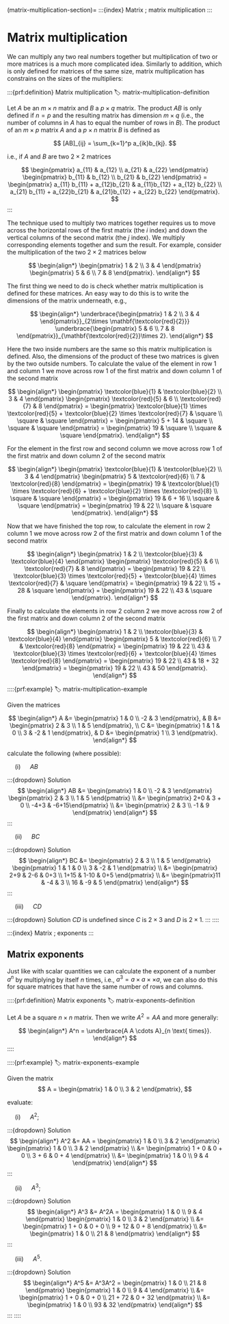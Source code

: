 (matrix-multiplication-section)=
:::{index} Matrix ; matrix multiplication
:::

# Matrix multiplication

We can multiply any two real numbers together but multiplication of two or more matrices is a much more complicated idea. Similarly to addition, which is only defined for matrices of the same size, matrix multiplication has constrains on the sizes of the multipliers:

:::{prf:definition} Matrix multiplication
:label: matrix-multiplication-definition

Let $A$ be an $m \times n$ matrix and $B$ a $p \times q$ matrix. The product $AB$ is only defined if $n = p$ and the resulting matrix has dimension $m \times q$ (i.e., the number of columns in $A$ has to equal the number of rows in $B$). The product of an $m\times p$ matrix $A$ and a $p\times n$ matrix $B$ is defined as

$$ [AB]_{ij} = \sum_{k=1}^p a_{ik}b_{kj}. $$

i.e., if $A$ and $B$ are two $2\times 2$ matrices

$$ \begin{pmatrix} 
    a_{11} & a_{12} \\
    a_{21} & a_{22} 
\end{pmatrix}
\begin{pmatrix} 
    b_{11} & b_{12} \\
    b_{21} & b_{22}
\end{pmatrix} =
\begin{pmatrix}
    a_{11} b_{11} + a_{12}b_{21} & a_{11}b_{12} + a_{12} b_{22} \\
    a_{21} b_{11} + a_{22}b_{21} & a_{21}b_{12} + a_{22} b_{22}
\end{pmatrix}. $$
:::

The technique used to multiply two matrices together requires us to move across the horizontal rows of the first matrix (the $i$ index) and down the vertical columns of the second matrix (the $j$ index). We multiply corresponding elements together and sum the result. For example, consider the multiplication of the two $2\times 2$ matrices below

$$ \begin{align*}
    \begin{pmatrix} 1 & 2 \\ 3 & 4 \end{pmatrix} \begin{pmatrix} 5 & 6 \\ 7 & 8 \end{pmatrix}.
\end{align*} $$

The first thing we need to do is check whether matrix multiplication is defined for these matrices. An easy way to do this is to write the dimensions of the matrix underneath, e.g.,

$$ \begin{align*}
    \underbrace{\begin{pmatrix} 1 & 2 \\ 3 & 4 \end{pmatrix}}_{2\times \mathbf{\textcolor{red}{2}}}
    \underbrace{\begin{pmatrix} 5 & 6 \\ 7 & 8 \end{pmatrix}}_{\mathbf{\textcolor{red}{2}}\times 2}.
\end{align*} $$

Here the two inside numbers are the same so this matrix multiplication is defined. Also, the dimensions of the product of these two matrices is given by the two outside numbers. To calculate the value of the element in row 1 and column 1 we move across row 1 of the first matrix and down column 1 of the second matrix

$$ \begin{align*}
    \begin{pmatrix} \textcolor{blue}{1} & \textcolor{blue}{2} \\ 3 & 4 \end{pmatrix}
    \begin{pmatrix} \textcolor{red}{5} & 6 \\ \textcolor{red}{7} & 8 \end{pmatrix} = 
    \begin{pmatrix} 
        \textcolor{blue}{1} \times \textcolor{red}{5} + \textcolor{blue}{2} \times \textcolor{red}{7} & \square \\
        \square & \square
    \end{pmatrix} 
    = \begin{pmatrix} 5 + 14 & \square \\ \square & \square \end{pmatrix}
    = \begin{pmatrix} 19 & \square \\ \square & \square \end{pmatrix}.
\end{align*} $$

For the element in the first row and second column we move across row 1 of the first matrix and down column 2 of the second matrix

$$ \begin{align*}
    \begin{pmatrix} \textcolor{blue}{1} & \textcolor{blue}{2} \\ 3 & 4 \end{pmatrix}
    \begin{pmatrix} 5 & \textcolor{red}{6} \\ 7 & \textcolor{red}{8} \end{pmatrix} = 
    \begin{pmatrix} 
        19 & \textcolor{blue}{1} \times \textcolor{red}{6} + \textcolor{blue}{2} \times \textcolor{red}{8} \\
        \square & \square
    \end{pmatrix}
    = \begin{pmatrix} 19 & 6 + 16 \\ \square & \square \end{pmatrix}
    = \begin{pmatrix} 19 & 22 \\ \square & \square \end{pmatrix}.
\end{align*} $$

Now that we have finished the top row, to calculate the element in row 2 column 1 we move across row 2 of the first matrix and down column 1 of the second matrix

$$ \begin{align*}
    \begin{pmatrix} 1 & 2 \\ \textcolor{blue}{3} & \textcolor{blue}{4} \end{pmatrix}
    \begin{pmatrix} \textcolor{red}{5} & 6 \\ \textcolor{red}{7} & 8 \end{pmatrix} = 
    \begin{pmatrix} 
        19 & 22 \\
        \textcolor{blue}{3} \times \textcolor{red}{5} + \textcolor{blue}{4} \times \textcolor{red}{7} & \square
    \end{pmatrix}
    = \begin{pmatrix} 19 & 22 \\ 15 + 28 & \square \end{pmatrix}
    = \begin{pmatrix} 19 & 22 \\ 43 & \square \end{pmatrix}.
\end{align*} $$

Finally to calculate the elements in row 2 column 2 we move across row 2 of the first matrix and down column 2 of the second matrix 

$$ \begin{align*}
    \begin{pmatrix} 1 & 2 \\ \textcolor{blue}{3} & \textcolor{blue}{4} \end{pmatrix}
    \begin{pmatrix} 5 & \textcolor{red}{6} \\ 7 & \textcolor{red}{8} \end{pmatrix} = 
    \begin{pmatrix} 
        19 & 22 \\
        43 & \textcolor{blue}{3} \times \textcolor{red}{6} + \textcolor{blue}{4} \times \textcolor{red}{8}
    \end{pmatrix}
    = \begin{pmatrix} 19 & 22 \\ 43 & 18 + 32 \end{pmatrix}
    = \begin{pmatrix} 19 & 22 \\ 43 & 50 \end{pmatrix}.
\end{align*} $$

::::{prf:example}
:label: matrix-multiplication-example

Given the matrices

$$ \begin{align*}
    A &= \begin{pmatrix} 1 & 0 \\ -2 & 3 \end{pmatrix}, &
    B &= \begin{pmatrix} 2 & 3 \\ 1 & 5 \end{pmatrix}, \\
    C &= \begin{pmatrix} 1 & 1 & 0 \\ 3 & -2 & 1 \end{pmatrix}, &
    D &= \begin{pmatrix} 1 \\ 3 \end{pmatrix}.
\end{align*} $$

calculate the following (where possible):

&emsp; (i) &emsp; $AB$

:::{dropdown} Solution
$$ \begin{align*}
    AB &= \begin{pmatrix} 1 & 0 \\ -2 & 3 \end{pmatrix} \begin{pmatrix} 2 & 3 \\ 1 & 5 \end{pmatrix} \\
    &= \begin{pmatrix} 2+0 & 3 + 0 \\ -4+3 & -6+15\end{pmatrix} \\
    &= \begin{pmatrix} 2 & 3 \\ -1 & 9 \end{pmatrix}
\end{align*} $$
:::

&emsp; (ii) &emsp; $BC$

:::{dropdown} Solution
$$ \begin{align*}
    BC &= \begin{pmatrix} 2 & 3 \\ 1 & 5 \end{pmatrix} \begin{pmatrix} 1 & 1 & 0 \\ 3 & -2 & 1 \end{pmatrix} \\
    &= \begin{pmatrix} 2+9 & 2-6 & 0+3 \\ 1+15 & 1-10 & 0+5 \end{pmatrix} \\
    &= \begin{pmatrix}11 & -4 & 3 \\ 16 & -9 & 5 \end{pmatrix}
\end{align*} $$
:::

&emsp; (iii) &emsp; $CD$

:::{dropdown} Solution
$CD$ is undefined since $C$ is $2\times 3$ and $D$ is $2\times 1$.
:::
::::

:::{index} Matrix ; exponents
:::

## Matrix exponents

Just like with scalar quantities we can calculate the exponent of a number $a^n$ by multiplying by itself $n$ times, i.e., $a^3 = a \times a \times \times a$, we can also do this for square matrices that have the same number of rows and columns. 

::::{prf:definition} Matrix exponents
:label: matrix-exponents-definition

Let $A$ be a square $n \times n$ matrix. Then we write $A^2=AA$ and more generally:

$$ \begin{align*}
    A^n = \underbrace{A A \cdots A}_{n \text{ times}}.
\end{align*} $$
::::

::::{prf:example}
:label: matrix-exponents-example

Given the matrix 
$$ A = \begin{pmatrix} 1 & 0 \\ 3 & 2 \end{pmatrix}, $$

evaluate:

&emsp; (i) &emsp; $A^2$;

:::{dropdown} Solution
$$ \begin{align*}
    A^2 &= AA = \begin{pmatrix} 1 & 0 \\ 3 & 2 \end{pmatrix}
    \begin{pmatrix} 1 & 0 \\ 3 & 2 \end{pmatrix} \\
    &= \begin{pmatrix} 1 + 0 & 0 + 0 \\ 3 + 6 & 0 + 4 \end{pmatrix} \\
    &= \begin{pmatrix} 1 & 0 \\ 9 & 4 \end{pmatrix}
\end{align*} $$
:::

&emsp; (ii) &emsp; $A^3$;

:::{dropdown} Solution
$$ \begin{align*}
    A^3 &= A^2A = \begin{pmatrix} 1 & 0 \\ 9 & 4 \end{pmatrix}
    \begin{pmatrix} 1 & 0 \\ 3 & 2 \end{pmatrix} \\
    &= \begin{pmatrix} 1 + 0 & 0 + 0 \\ 9 + 12 & 0 + 8 \end{pmatrix} \\
    &= \begin{pmatrix} 1 & 0 \\ 21 & 8 \end{pmatrix}
\end{align*} $$
:::

&emsp; (iii) &emsp; $A^5$.

:::{dropdown} Solution
$$ \begin{align*}
    A^5 &= A^3A^2 = \begin{pmatrix} 1 & 0 \\ 21 & 8 \end{pmatrix}
    \begin{pmatrix} 1 & 0 \\ 9 & 4 \end{pmatrix} \\
    &= \begin{pmatrix} 1 + 0 & 0 + 0 \\ 21 + 72 & 0 + 32 \end{pmatrix} \\
    &= \begin{pmatrix} 1 & 0 \\ 93 & 32 \end{pmatrix}
\end{align*} $$
:::
::::
